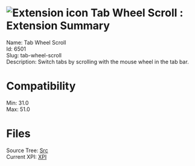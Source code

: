 # ![Extension icon](https://addons.thunderbird.net/user-media/addon_icons/6/6501-64.png?modified=1510161532) Tab Wheel Scroll : Extension Summary

Name: Tab Wheel Scroll  
Id: 6501  
Slug: tab-wheel-scroll  
Description: Switch tabs by scrolling with the mouse wheel in the tab bar.
  

# Compatibility
Min: 31.0  
Max: 51.0  

# Files

Source Tree: [Src](C:/Dev/Thunderbird/ThunderKdB/xall/xOther/6501-tab-wheel-scroll/src)  
Current XPI: [XPI](C:/Dev/Thunderbird/ThunderKdB/xall/xOther/6501-tab-wheel-scroll/xpi)  




